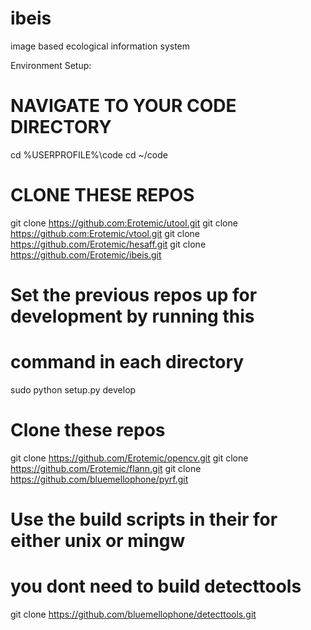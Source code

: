 ibeis
=====

image based ecological information system


Environment Setup: 

# NAVIGATE TO YOUR CODE DIRECTORY
cd %USERPROFILE%\code
cd ~/code

# CLONE THESE REPOS
git clone https://github.com:Erotemic/utool.git
git clone https://github.com:Erotemic/vtool.git
git clone https://github.com/Erotemic/hesaff.git
git clone https://github.com/Erotemic/ibeis.git
# Set the previous repos up for development by running this
# command in each directory
sudo python setup.py develop

# Clone these repos
git clone https://github.com/Erotemic/opencv.git
git clone https://github.com/Erotemic/flann.git
git clone https://github.com/bluemellophone/pyrf.git
# Use the build scripts in their for either unix or mingw
# you dont need to build detecttools
git clone https://github.com/bluemellophone/detecttools.git
<!--git clone https://github.com/bluemellophone/IBEIS2014.git-->

